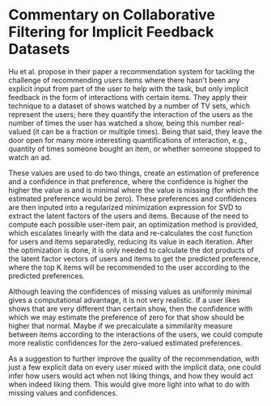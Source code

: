 # Commentary on Collaborative Filtering for Implicit Feedback Datasets

Hu et al. propose in their paper a recommendation system for tackling the challenge of recommending users items where there hasn't been any explicit input from part of the user to help with the task, but only implicit feedback in the form of interactions with certain items. They apply their technique to a dataset of shows watched by a number of TV sets, which represent the users; here they quantify the interaction of the users as the number of times the user has watched a show, being this number real-valued (it can be a fraction or multiple times). Being that said, they leave the door open for many more interesting quantifications of interaction, e.g., quantity of times someone bought an item, or whether someone stopped to watch an ad.

These values are used to do two things, create an estimation of preference and a confidence in that preference, where the confidence is higher the higher the value is and is minimal where the value is missing (for which the estimated preference would be zero). These preferences and confidences are then inputed into a regularized minimization expression for SVD to extract the latent factors of the users and items. Because of the need to compute each possible user-item pair, an optimization method is provided, which escalates linearly with the data and re-calculates the cost function for users and items separatedly, reducing its value in each iteration. After the optimization is done, it is only needed to calculate the dot products of the latent factor vectors of users and items to get the predicted preference, where the top K items will be recommended to the user according to the predicted preferences.

Although leaving the confidences of missing values as uniformly minimal gives a computational advantage, it is not very realistic. If a user likes shows that are very different than certain show, then the confidence with which we may estimate the preference of zero for that show should be higher that normal. Maybe if we precalculate a simmilarity measure between items according to the interactions of the users, we could compute more realistic confidences for the zero-valued estimated preferences.

As a suggestion to further improve the quality of the recommendation, with just a few explicit data on every user mixed with the implicit data, one could infer how users would act when not liking things, and how they would act when indeed liking them. This would give more light into what to do with missing values and confidences.
